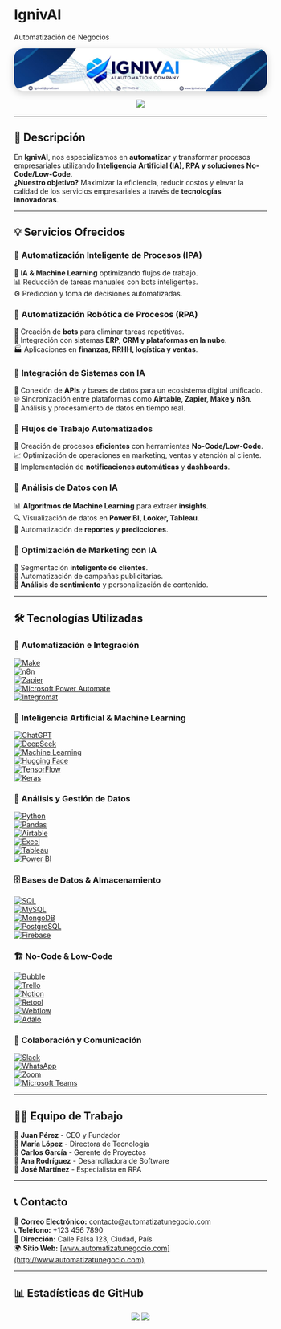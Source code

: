 # IgnivAI
Automatización de Negocios

<p align="center">
  <img src="Logo1.jpg" width="1200" alt="IgnivAI" style="border-radius: 20px; box-shadow: 0 4px 15px rgba(0, 0, 0, 0.2); animation: rotateLogo 10s infinite linear;">
</p>

<p align="center">
  <img src="https://readme-typing-svg.herokuapp.com?font=Courier&color=0000FF&size=35&center=true&vCenter=true&width=900&lines=🤖+IGNIVAI+🤖;Transformando+el+futuro+con+IA;Automatización+de+Tareas+Inteligentes;Flujos+de+Trabajo+Optimizado;Innovación+en+Integración+de+Sistemas;Análisis+Predictivo+de+Datos">
</p>

---

## 🚀 **Descripción**

En **IgnivAI**, nos especializamos en **automatizar** y transformar procesos empresariales utilizando **Inteligencia Artificial (IA), RPA y soluciones No-Code/Low-Code**.  
**¿Nuestro objetivo?** Maximizar la eficiencia, reducir costos y elevar la calidad de los servicios empresariales a través de **tecnologías innovadoras**.

---

## 💡 **Servicios Ofrecidos**

### 🔹 **Automatización Inteligente de Procesos (IPA)**  
🤖 **IA & Machine Learning** optimizando flujos de trabajo.  
📊 Reducción de tareas manuales con bots inteligentes.  
⚙️ Predicción y toma de decisiones automatizadas.  

### 🔹 **Automatización Robótica de Procesos (RPA)**  
🤖 Creación de **bots** para eliminar tareas repetitivas.  
🔗 Integración con sistemas **ERP, CRM y plataformas en la nube**.  
🏭 Aplicaciones en **finanzas, RRHH, logística y ventas**.  

### 🔹 **Integración de Sistemas con IA**  
🔌 Conexión de **APIs** y bases de datos para un ecosistema digital unificado.  
🌐 Sincronización entre plataformas como **Airtable, Zapier, Make y n8n**.  
📡 Análisis y procesamiento de datos en tiempo real.  

### 🔹 **Flujos de Trabajo Automatizados**  
🚀 Creación de procesos **eficientes** con herramientas **No-Code/Low-Code**.  
📈 Optimización de operaciones en marketing, ventas y atención al cliente.  
💬 Implementación de **notificaciones automáticas** y **dashboards**.  

### 🔹 **Análisis de Datos con IA**  
📊 **Algoritmos de Machine Learning** para extraer **insights**.  
🔍 Visualización de datos en **Power BI, Looker, Tableau**.  
📅 Automatización de **reportes** y **predicciones**.  

### 🔹 **Optimización de Marketing con IA**  
📣 Segmentación **inteligente de clientes**.  
📧 Automatización de campañas publicitarias.  
🧠 **Análisis de sentimiento** y personalización de contenido.  

---

## 🛠 **Tecnologías Utilizadas**

### 🧠 **Automatización e Integración**
[![Make](https://img.shields.io/badge/Make-%230078D4?style=for-the-badge&logo=Make&logoColor=white)](https://www.make.com)  
[![n8n](https://img.shields.io/badge/n8n-%23E85D0B?style=for-the-badge&logo=n8n&logoColor=white)](https://n8n.io)  
[![Zapier](https://img.shields.io/badge/Zapier-%23FF4A00?style=for-the-badge&logo=zapier&logoColor=white)](https://zapier.com)  
[![Microsoft Power Automate](https://img.shields.io/badge/Power%20Automate-%230066CC?style=for-the-badge&logo=power-automate&logoColor=white)](https://flow.microsoft.com)  
[![Integromat](https://img.shields.io/badge/Integromat-%230066CC?style=for-the-badge&logo=integromat&logoColor=white)](https://www.integromat.com)  

### 🤖 **Inteligencia Artificial & Machine Learning**
[![ChatGPT](https://img.shields.io/badge/ChatGPT-%2300A67E?style=for-the-badge&logo=openai&logoColor=white)](https://openai.com)  
[![DeepSeek](https://img.shields.io/badge/DeepSeek-%232C2C2C?style=for-the-badge)](https://deepset.ai)  
[![Machine Learning](https://img.shields.io/badge/Machine%20Learning-%23008AD7?style=for-the-badge)](https://ml.com)  
[![Hugging Face](https://img.shields.io/badge/Hugging%20Face-%23FFBF00?style=for-the-badge&logo=huggingface&logoColor=white)](https://huggingface.co)  
[![TensorFlow](https://img.shields.io/badge/TensorFlow-%23FF6F00?style=for-the-badge&logo=tensorflow&logoColor=white)](https://www.tensorflow.org)  
[![Keras](https://img.shields.io/badge/Keras-%23D00000?style=for-the-badge&logo=keras&logoColor=white)](https://keras.io)  

### 🧮 **Análisis y Gestión de Datos**  
[![Python](https://img.shields.io/badge/Python-%233776AB?style=for-the-badge&logo=python&logoColor=white)](https://www.python.org)  
[![Pandas](https://img.shields.io/badge/Pandas-%23150458?style=for-the-badge&logo=pandas&logoColor=white)](https://pandas.pydata.org)  
[![Airtable](https://img.shields.io/badge/Airtable-%23FF9900?style=for-the-badge&logo=airtable&logoColor=white)](https://airtable.com)  
[![Excel](https://img.shields.io/badge/Microsoft%20Excel-%23217346?style=for-the-badge&logo=microsoft-excel&logoColor=white)](https://www.microsoft.com/en-us/microsoft-365/excel)  
[![Tableau](https://img.shields.io/badge/Tableau-%23E97627?style=for-the-badge&logo=tableau&logoColor=white)](https://www.tableau.com)  
[![Power BI](https://img.shields.io/badge/Power%20BI-%23F2C811?style=for-the-badge&logo=powerbi&logoColor=white)](https://powerbi.microsoft.com)  

### 🗄️ **Bases de Datos & Almacenamiento**  
[![SQL](https://img.shields.io/badge/SQL-%230074C1?style=for-the-badge)](https://sql.com)  
[![MySQL](https://img.shields.io/badge/MySQL-%234479A1?style=for-the-badge&logo=mysql&logoColor=white)](https://www.mysql.com)  
[![MongoDB](https://img.shields.io/badge/MongoDB-%2347A248?style=for-the-badge&logo=mongodb&logoColor=white)](https://www.mongodb.com)  
[![PostgreSQL](https://img.shields.io/badge/PostgreSQL-%23336791?style=for-the-badge&logo=postgresql&logoColor=white)](https://www.postgresql.org)  
[![Firebase](https://img.shields.io/badge/Firebase-%23FFCA28?style=for-the-badge&logo=firebase&logoColor=white)](https://firebase.google.com)  

### 🏗 **No-Code & Low-Code**
[![Bubble](https://img.shields.io/badge/Bubble-%230043FF?style=for-the-badge&logo=bubble&logoColor=white)](https://bubble.io)  
[![Trello](https://img.shields.io/badge/Trello-%230074C1?style=for-the-badge&logo=trello&logoColor=white)](https://trello.com)  
[![Notion](https://img.shields.io/badge/Notion-%23000000?style=for-the-badge&logo=notion&logoColor=white)](https://www.notion.so)  
[![Retool](https://img.shields.io/badge/Retool-%23007ACC?style=for-the-badge)](https://retool.com)  
[![Webflow](https://img.shields.io/badge/Webflow-%23000000?style=for-the-badge&logo=webflow&logoColor=white)](https://webflow.com)  
[![Adalo](https://img.shields.io/badge/Adalo-%23000000?style=for-the-badge&logo=adalo&logoColor=white)](https://www.adalo.com)  

### 💬 **Colaboración y Comunicación**
[![Slack](https://img.shields.io/badge/Slack-%234A154B?style=for-the-badge&logo=slack&logoColor=white)](https://slack.com)  
[![WhatsApp](https://img.shields.io/badge/WhatsApp-%2325D366?style=for-the-badge&logo=whatsapp&logoColor=white)](https://whatsapp.com)  
[![Zoom](https://img.shields.io/badge/Zoom-%23256FAD?style=for-the-badge&logo=zoom&logoColor=white)](https://zoom.us)  
[![Microsoft Teams](https://img.shields.io/badge/Microsoft%20Teams-%236C2DB7?style=for-the-badge&logo=microsoft-teams&logoColor=white)](https://teams.microsoft.com)  

---

## 👨‍💻 **Equipo de Trabajo**  
👤 **Juan Pérez** - CEO y Fundador  
👤 **María López** - Directora de Tecnología  
👤 **Carlos García** - Gerente de Proyectos  
👤 **Ana Rodríguez** - Desarrolladora de Software  
👤 **José Martínez** - Especialista en RPA  

---

## 📞 **Contacto**

📧 **Correo Electrónico:** contacto@automatizatunegocio.com  
📞 **Teléfono:** +123 456 7890  
📍 **Dirección:** Calle Falsa 123, Ciudad, País  
🌍 **Sitio Web:** [www.automatizatunegocio.com](http://www.automatizatunegocio.com)  

---

## 📊 **Estadísticas de GitHub**
<p align="center">
  <img src="https://github-readme-stats.vercel.app/api?username=IgnivAI&show_icons=true&theme=radical">
  <img src="https://github-readme-stats.vercel.app/api/top-langs/?username=IgnivAI&layout=compact&theme=radical">
</p>
